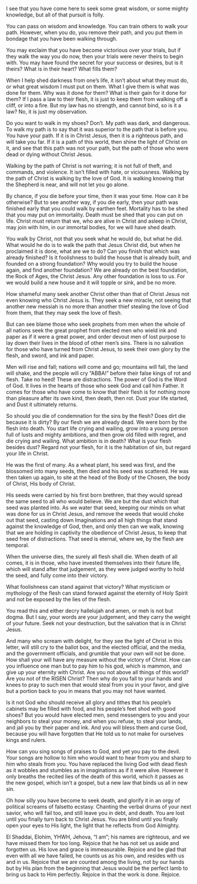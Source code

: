 I see that you have come here to seek some great wisdom, or some mighty knowledge, but all of that pursuit is folly.

You can pass on wisdom and knowledge. You can train others to walk your path. However, when you do, you remove their path, and you put them in bondage that you have been walking through.

You may exclaim that you have become victorious over your trials, but if they walk the way you do now, then your trials were never theirs to begin with. You may have found the secret for your success or desires, but is it theirs? What is in their heart? What fills them?

When I help shed darkness from one’s life, it isn’t about what they must do, or what great wisdom I must put on them. What I give them is what was done for them. Why was it done for them? What is their gain for it done for them? If I pass a law to their flesh, it is just to keep them from walking off a cliff, or into a fire. But my law has no strength, and cannot bind, so is it a law? No, it is just my observation.

Do you want to walk in my shoes? Don’t. My path was dark, and dangerous. To walk my path is to say that it was superior to the path that is before you. You have your path. If it is in Christ Jesus, then it is a righteous path, and will take you far. If it is a path of this world, then shine the light of Christ on it, and see that this path was not your path, but the path of those who were dead or dying without Christ Jesus.

Walking by the path of Christ is not warring; it is not full of theft, and commands, and violence. It isn’t filled with hate, or viciousness. Walking by the path of Christ is walking by the love of God. It is walking knowing that the Shepherd is near, and will not let you go alone.

By chance, if you die before your time, then it was your time. How can it be otherwise? But to see another way, if you die early, then your path was finished early that you could walk by earthen feet. Mortality has to be shed that you may put on immortality. Death must be shed that you can put on life. Christ must return that we, who are alive in Christ and asleep in Christ, may join with him, in our immortal bodies, for we will have shed death.

You walk by Christ, not that you seek what he would do, but what he did. What would he do is to walk the path that Jesus Christ did, but when he proclaimed it is done, what are we to do? Can you finish that which was already finished? Is it foolishness to build the house that is already built, and founded on a strong foundation? Why would you try to build the house again, and find another foundation? We are already on the best foundation, the Rock of Ages, the Christ Jesus. Any other foundation is loss to us. For we would build a new house and it will topple or sink, and be no more.

How shameful many seek another Christ other than that of Christ Jesus not even knowing who Christ Jesus is. They seek a new miracle, not seeing that another new messiah is no more than another thief stealing the love of God from them, that they may seek the love of flesh.

But can see blame those who seek prophets from men when the whole of all nations seek the great prophet from elected men who wield ink and paper as if it were a great power, and order devout men of lost purpose to lay down their lives in the blood of other men’s sins. There is no salvation for those who have turned from Christ Jesus, to seek their own glory by the flesh, and sword, and ink and paper.

Men will rise and fall; nations will come and go; mountains will fall, the land will shake, and the people will cry “ABBA!” before their false kings of rot and flesh. Take no heed! These are distractions. The power of God is the Word of God. It lives in the hearts of those who seek God and call him Father. It comes for those who have come to know that their flesh is for nothing more than pleasure after its own kind, then death, then rot. Dust your life started, and Dust it ultimately returns.

So should you die of condemnation for the sins by the flesh? Does dirt die because it is dirty? By our flesh we are already dead. We were born by the flesh into death. You start life crying and wailing, grow into a young person full of lusts and mighty ambitions, and then grow old filled with regret, and die crying and wailing. What ambition is in death? What is your flesh besides dust? Regard not your flesh, for it is the habitation of sin, but regard your life in Christ.

He was the first of many. As a wheat plant, his seed was first, and the blossomed into many seeds, then died and his seed was scattered. He was then taken up again, to site at the head of the Body of the Chosen, the body of Christ, His body of Christ.

His seeds were carried by his first born brethren, that they would spread the same seed to all who would believe. We are but the dust which that seed was planted into. As we water that seed, keeping our minds on what was done for us in Christ Jesus, and remove the weeds that would choke out that seed, casting down Imaginations and all high things that stand against the knowledge of God, then, and only then can we walk, knowing that we are holding in captivity the obedience of Christ Jesus, to keep that seed free of distractions. That seed is eternal, where we, by the flesh are temporal.

When the universe dies, the surely all flesh shall die. When death of all comes, it is in those, who have invested themselves into their future life, which will stand after that judgement, as they were judged worthy to hold the seed, and fully come into their victory.

What foolishness can stand against that victory? What mysticism or mythology of the flesh can stand forward against the eternity of Holy Spirit and not be exposed by the lies of the flesh.

You read this and either decry hallelujah and amen, or meh is not but dogma. But I say, your words are your judgement, and they carry the weight of your future. Seek not your destruction, but the salvation that is in Christ Jesus.

And many who scream with delight, for they see the light of Christ in this letter, will still cry to the ballot box, and the elected official, and the media, and the government officials, and grumble that your own will not be done. How shall your will have any measure without the victory of Christ. How can you influence one man but to pay him to his god, which is mammon, and give up your eternity with Christ. Are you not above all things of this world? Are you not of the RISEN Christ? Then why do you fall to your hands and knees to pray to such men that would steal from you in your favor, and give but a portion back to you in means that you may not have wanted.

Is it not God who should receive all glory and tithes that his people’s cabinets may be filled with food, and his people’s feet shod with good shoes? But you would have elected men, send messengers to you and your neighbors to steal your money, and when you refuse, to steal your lands, and jail you by their paper and ink. And you will bless them and curse God, because you will have forgotten that He told us to not make for ourselves kings and rulers.

How can you sing songs of praises to God, and yet you pay to the devil. Your songs are hollow to him who would want to hear from you and sharp to him who steals from you. You have replaced the living God with dead flesh as it wobbles and stumbles as in imaginations as if it were alive. However it only breaths the recited lies of the death of this world, which it passes as the new gospel, which isn’t a gospel, but a new law that binds us all in new sin.

Oh how silly you have become to seek death, and glorify it in an orgy of political screams of falsetto ecstasy. Chanting the verbal drums of your next savior, who will fail too, and still leave you in debt, and death. You are lost until you finally turn back to Christ Jesus. You are blind until you finally open your eyes to His light, the light that he reflects from God Almighty.

El Shaddai, Elohim, YHWH, Jehova, “I am”; his names are righteous, and we have missed them for too long. Rejoice that he has not set us aside and forgotten us. His love and grace is immeasurable. Rejoice and be glad that even with all we have failed, he counts us as his own, and resides with us and in us. Rejoice that we are counted among the living, not by our hands but by His plan from the beginning that Jesus would be the perfect lamb to bring us back to Him perfectly. Rejoice in that the work is done. Rejoice.

